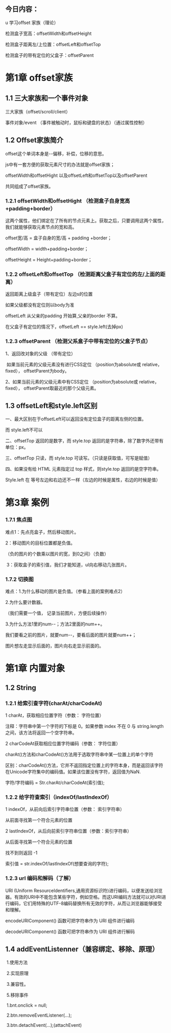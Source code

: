 ## 今日内容：

u  学习offset 家族（理论）

检测盒子宽高：offsetWidth和offsetHeight

检测盒子距离左/上位置：offsetLeft和offsetTop

检测盒子的带有定位的父盒子：offsetParent

 

# 第1章 offset家族

## 1.1 三大家族和一个事件对象

三大家族（offset/scroll/client）

事件对象/event   （事件被触动时，鼠标和键盘的状态）（通过属性控制）

## 1.2 Offset家族简介

offset这个单词本身是--偏移，补偿，位移的意思。

js中有一套方便的获取元素尺寸的办法就是offset家族；

offsetWidth和offsetHight 以及offsetLeft和offsetTop以及offsetParent

共同组成了offset家族。

### 1.2.1 offsetWidth和offsetHight （检测盒子自身宽高+padding+border）

这两个属性，他们绑定在了所有的节点元素上。获取之后，只要调用这两个属性，我们就能够获取元素节点的宽和高。

offset宽/高  =  盒子自身的宽/高 + padding +border；

offsetWidth = width+padding+border；

offsetHeight = Height+padding+border；

### 1.2.2 offsetLeft和offsetTop  （检测距离父盒子有定位的左/上面的距离）

返回距离上级盒子（带有定位）左边s的位置

如果父级都没有定位则以body为准

offsetLeft 从父亲的padding 开始算,父亲的border 不算。

在父盒子有定位的情况下，offsetLeft == style.left(去掉px)

### 1.2.3 offsetParent   （检测父系盒子中带有定位的父盒子节点）

1、返回改对象的父级 （带有定位）

​		如果当前元素的父级元素没有进行CSS定位	（position为absolute或			relative，fixed），	offsetParent为body。

2、如果当前元素的父级元素中有CSS定位		（position为absolute或				relative，fixed），	offsetParent取最近的那个父级元素。

## 1.3 offsetLeft和style.left区别

一、最大区别在于offsetLeft可以返回没有定位盒子的距离左侧的位置。 

而 style.left不可以

二、offsetTop 返回的是数字，而 style.top 返回的是字符串，除了数字外还带有单位：px。

三、offsetTop 只读，而 style.top 可读写。（只读是获取值，可写是赋值）

四、如果没有给 HTML 元素指定过 top 样式，则style.top 返回的是空字符串。

Style.left 在 等号左边和右边还不一样（左边的时候是属性，右边的时候是值）

 

# 第3章 案例

### 1.7.1 焦点图

难点1：先点亮盒子，然后移动图片。

 2：移动图片的目标位置都是负值。

（负的图片的个数乘以图片的宽，到0之间）（负数）

​    3：获取盒子的索引值，我们才能知道，ul向右移动几张图片。 

### 1.7.2 切换图

难点：1.为什么移动的图片是负值。（参看上面的案例难点2）

2.为什么要计数器。

（我们需要一个值， 记录当前图片，方便后续操作）

3.为什么方法1里的num--；方法2里面的num++。

我们要看之前的图片，就要num--，要看后面的图片就要num++；

图片想左走显示后面的，图片向右走显示前面的。





# 第1章 内置对象



## 1.2 String

### 1.2.1 给索引查字符(charAt/charCodeAt)

1 charAt，获取相应位置字符（参数： 字符位置）

注释：字符串中第一个字符的下标是 0。如果参数 index 不在 0 与 string.length 之间，该方法将返回一个空字符串。

2 charCodeAt获取相应位置字符编码（参数： 字符位置）

charAt()方法和charCodeAt()方法用于选取字符串中某一位置上的单个字符

区别：charCodeAt()方法，它并不返回指定位置上的字符本身，而是返回该字符在Unicode字符集中的编码值。如果该位置没有字符，返回值为NaN.

字符/字符编码 = Str.charAt/charCodeAt(索引值);

### 1.2.2 给字符查索引（indexOf/lastIndexOf）

1 indexOf，从前向后索引字符串位置（参数： 索引字符串）

从前面寻找第一个符合元素的位置

2 lastIndexOf，从后向前索引字符串位置（参数：索引字符串）

从后面寻找第一个符合元素的位置

找不到则返回 -1

索引值 = str.indexOf/lastIndexOf(想要查询的字符);

### 1.2.3 url 编码和解码（了解）

URI (Uniform ResourceIdentifiers,通用资源标识符)进行编码，以便发送给浏览器。有效的URI中不能包含某些字符，例如空格。而这URI编码方法就可以对URI进行编码，它们用特殊的UTF-8编码替换所有无效的字符，从而让浏览器能够接受和理解。

encodeURIComponent() 函数可把字符串作为 URI 组件进行编码

decodeURIComponent() 函数可把字符串作为 URI 组件进行解码



## 1.4 addEventListenner（兼容绑定、移除、原理）

​	1.使用方法

​	2.实现原理

​	3.兼容性。

​	5.移除事件

​		1.bnt.onclick = null;

​		2.btn.removeEventListener(...);

​		3.btn.detachEvent(...);(attachEvent)	

